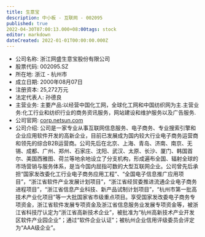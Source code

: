 ```yaml
---
title: 生意宝
description: 中小板 - 互联网 - 002095
published: true
2022-04-30T07:00:13.000+08:00tags: stock
editor: markdown
dateCreated: 2022-01-01T00:00:00.000Z
---
```


- 公司名称: 浙江网盛生意宝股份有限公司
- 股票代码: 002095.SZ
- 所在地: 浙江 - 杭州市
- 成立日期: 2000年08月07日
- 注册资本: 25,272万元
- 法定代表人: 孙德良
- 主营业务: 主要产品:以经营中国化工网，全球化工网和中国纺织网为主.主营业务:化工行业和纺织行业的商务资讯服务，网站建设和维护服务以及广告服务.
- 公司官网: [corp.netsun.com](corp.netsun.com)
- 公司介绍: 公司是一家专业从事互联网信息服务、电子商务、专业搜索引擎和企业应用软件开发的高新企业，目前已发展成为国内较大行业电子商务运营商和领先的综合B2B运营商。公司先后在北京、上海、青岛、济南、南京、无锡、成都、广州、郑州、石家庄、沈阳、武汉、太原、长沙、厦门、韩国首尔、美国西雅图、荷兰等地余地设立了分支机构，形成遍布全国、辐射全球的市场营销与服务体系，是当今国内屈指可数的大型互联网企业。公司曾先后承担“国家发改委化工行业电子商务应用工程”、“全国电子信息推广应用项目”，“浙江省软件产业发展计划项目”，“浙江省经贸委推进流通企业电子商务进程项目”，“浙江省信息产业科技、新产品试制计划项目”，“杭州市第一批高技术产业化项目”等一大批国家省市级重点项目。享受国家发改委电子商务专项资金，浙江省软件发展专项资金及浙江省信息服务业发展专项资金等，被浙江省科技厅认定为“浙江省高新技术企业”，被批准为“杭州高新技术产业开发区软件产业园企业”；通过“软件企业认证”；被杭州企业信用评级委员会评定为“AAA级企业”。


